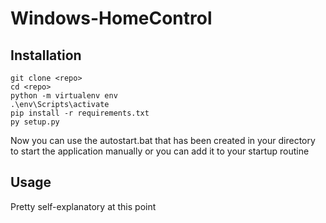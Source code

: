 # Windows-HomeControl

## Installation
```shell
git clone <repo>
cd <repo>
python -m virtualenv env
.\env\Scripts\activate
pip install -r requirements.txt
py setup.py
```
Now you can use the autostart.bat that has been created in your directory to start the application manually or you can add it to your startup routine

## Usage

Pretty self-explanatory at this point
